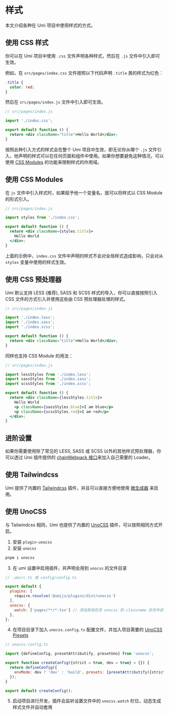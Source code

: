 # 样式

本文介绍各种在 Umi 项目中使用样式的方式。

## 使用 CSS 样式

你可以在 Umi 项目中使用 `.css` 文件声明各种样式，然后在 `.js` 文件中引入即可生效。

例如，在 `src/pages/index.css` 文件按照以下代码声明 `.title` 类的样式为红色：

```css
.title {
  color: red;
}
```

然后在 `src/pages/index.js` 文件中引入即可生效。

```jsx
// src/pages/index.js

import './index.css';

export default function () {
  return <div className="title">Hello World</div>;
}
```

按照此种引入方式的样式会在整个 Umi 项目中生效，即无论你从哪个 `.js`
文件引入，他声明的样式可以在任何页面和组件中使用。如果你想要避免这种情况，可以使用 [CSS Modules](#使用-css-modules) 的功能来限制样式的作用域。

## 使用 CSS Modules

在 `js` 文件中引入样式时，如果赋予他一个变量名，就可以将样式以 CSS Module 的形式引入。

```jsx
// src/pages/index.js

import styles from './index.css';

export default function () {
  return <div className={styles.title}>
    Hello World
  </div>;
}
```

上面的示例中，`index.css` 文件中声明的样式不会对全局样式造成影响，只会对从 `styles` 变量中使用的样式生效。

## 使用 CSS 预处理器

Umi 默认支持 LESS (推荐), SASS 和 SCSS 样式的导入，你可以直接按照引入 CSS 文件的方式引入并使用这些由 CSS 预处理器处理的样式。

```jsx
// src/pages/index.js

import './index.less';
import './index.sass';
import './index.scss';

export default function () {
  return <div className="title">Hello World</div>;
}
```

同样也支持 CSS Module 的用法：

```jsx
// src/pages/index.js

import lessStyles from './index.less';
import sassStyles from './index.sass';
import scssStyles from './index.scss';

export default function () {
  return <div className={lessStyles.title}>
    Hello World
    <p className={sassStyles.blue}>I am blue</p>
    <p className={scssStyles.red}>I am red</p>
  </div>;
}
```

## 进阶设置

如果你需要使用除了常见的 LESS, SASS 或 SCSS 以外的其他样式预处理器，你可以透过 Umi
插件提供的 [chainWebpack 接口](../api/config#chainwebpack)来加入自己需要的 Loader。

## 使用 Tailwindcss

Umi 提供了内置的 [Tailwindcss](https://tailwindcss.com/)
插件，并且可以直接方便地使用 [微生成器](./generator#tailwind-css-配置生成器) 来启用。

## 使用 UnoCSS

与 Tailwindcss 相同，Umi 也提供了内置的 [UnoCSS](https://github.com/unocss/unocss) 插件，可以按照相同方式开启。

1. 安装 `plugin-unocss`
2. 安装 `unocss`

```bash
pnpm i unocss
```

3. 在 umi 设置中启用插件，并声明会用到 `unocss` 的文件目录

```js
// .umirc.ts 或 config/config.ts

export default {
  plugins: [
    require.resolve('@umijs/plugins/dist/unocss')
  ],
  unocss: {
    watch: ['pages/**/*.tsx'] // 添加其他包含 unocss 的 classname 的文件目录
  },
};
```

4. 在项目目录下加入 `unocss.config.ts`
   配置文件，并加入项目需要的 [UnoCSS Presets](https://github.com/unocss/unocss#presets)

```js
// unocss.config.ts

import {defineConfig, presetAttributify, presetUno} from 'unocss';

export function createConfig({strict = true, dev = true} = {}) {
  return defineConfig({
    envMode: dev ? 'dev' : 'build', presets: [presetAttributify({strict}), presetUno()],
  });
}

export default createConfig(); 
```

5. 启动项目进行开发，插件会监听设置文件中的 `unocss.watch` 栏位，动态生成样式文件并自动套用
